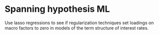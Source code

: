 # Spanning hypothesis ML
Use lasso regressions to see if regularization techniques set loadings on macro factors to zero in models of the term structure of interest rates. 
